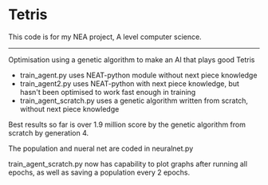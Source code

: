 # Tetris
This code is for my NEA project, A level computer science. 

_____________________________________________________________________________
Optimisation using a genetic algorithm to make an AI that plays good Tetris

- train_agent.py uses NEAT-python module without next piece knowledge
- train_agent2.py uses NEAT-python with next piece knowledge, but hasn't been optimised to work fast enough in training
- train_agent_scratch.py uses a genetic algorithm written from scratch, without next piece knowledge

Best results so far is over 1.9 million score by the genetic algorithm from scratch by generation 4. 

The population and nueral net are coded in neuralnet.py

train_agent_scratch.py now has capability to plot graphs after running all epochs, as well as saving a population every 2 epochs.
